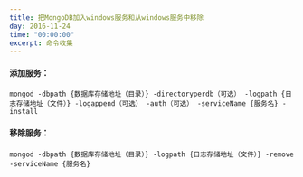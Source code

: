 ```yaml
---
title: 把MongoDB加入windows服务和从windows服务中移除
day: 2016-11-24
time: "00:00:00"
excerpt: 命令收集
---
```


#### 添加服务：
`mongod -dbpath {数据库存储地址（目录）} -directoryperdb（可选） -logpath {日志存储地址（文件）} -logappend（可选） -auth（可选） -serviceName {服务名} -install`
#### 移除服务：
`mongod -dbpath {数据库存储地址（目录）} -logpath {日志存储地址（文件）} -remove -serviceName {服务名}`